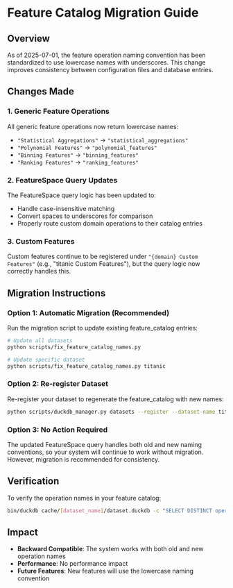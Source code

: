 # Feature Catalog Migration Guide

## Overview

As of 2025-07-01, the feature operation naming convention has been standardized to use lowercase names with underscores. This change improves consistency between configuration files and database entries.

## Changes Made

### 1. Generic Feature Operations
All generic feature operations now return lowercase names:
- `"Statistical Aggregations"` → `"statistical_aggregations"`
- `"Polynomial Features"` → `"polynomial_features"`
- `"Binning Features"` → `"binning_features"`
- `"Ranking Features"` → `"ranking_features"`

### 2. FeatureSpace Query Updates
The FeatureSpace query logic has been updated to:
- Handle case-insensitive matching
- Convert spaces to underscores for comparison
- Properly route custom domain operations to their catalog entries

### 3. Custom Features
Custom features continue to be registered under `"{domain} Custom Features"` (e.g., "titanic Custom Features"), but the query logic now correctly handles this.

## Migration Instructions

### Option 1: Automatic Migration (Recommended)
Run the migration script to update existing feature_catalog entries:

```bash
# Update all datasets
python scripts/fix_feature_catalog_names.py

# Update specific dataset
python scripts/fix_feature_catalog_names.py titanic
```

### Option 2: Re-register Dataset
Re-register your dataset to regenerate the feature_catalog with new names:

```bash
python scripts/duckdb_manager.py datasets --register --dataset-name titanic --auto
```

### Option 3: No Action Required
The updated FeatureSpace query handles both old and new naming conventions, so your system will continue to work without migration. However, migration is recommended for consistency.

## Verification

To verify the operation names in your feature catalog:

```bash
bin/duckdb cache/[dataset_name]/dataset.duckdb -c "SELECT DISTINCT operation_name FROM feature_catalog;"
```

## Impact

- **Backward Compatible**: The system works with both old and new operation names
- **Performance**: No performance impact
- **Future Features**: New features will use the lowercase naming convention